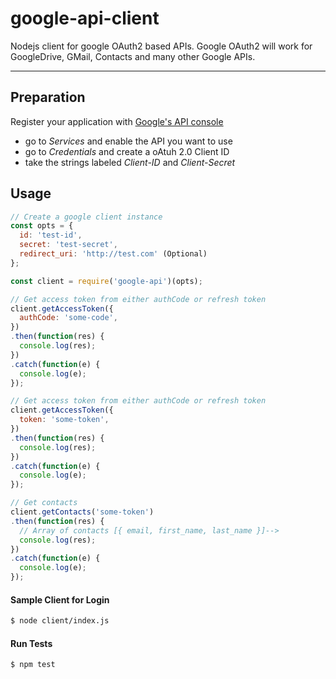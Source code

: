 # google-api-client

Nodejs client for google OAuth2 based APIs. Google OAuth2 will work for GoogleDrive, GMail, Contacts and many other Google APIs.

----

## Preparation
Register your application with [Google's API console](https://console.developers.google.com/apis/)
- go to *Services* and enable the API you want to use
- go to *Credentials* and create a oAtuh 2.0 Client ID
- take the strings labeled *Client-ID* and *Client-Secret*


## Usage

```js
// Create a google client instance
const opts = {
  id: 'test-id',
  secret: 'test-secret',
  redirect_uri: 'http://test.com' (Optional)
};

const client = require('google-api')(opts);

// Get access token from either authCode or refresh token
client.getAccessToken({
  authCode: 'some-code',
})
.then(function(res) {
  console.log(res);
})
.catch(function(e) {
  console.log(e);
});

// Get access token from either authCode or refresh token
client.getAccessToken({
  token: 'some-token',
})
.then(function(res) {
  console.log(res);
})
.catch(function(e) {
  console.log(e);
});

// Get contacts
client.getContacts('some-token')
.then(function(res) {
  // Array of contacts [{ email, first_name, last_name }]-->
  console.log(res);
})
.catch(function(e) {
  console.log(e);
});
```

#### Sample Client for Login
```bash
$ node client/index.js
```

#### Run Tests
```bash
$ npm test
```
